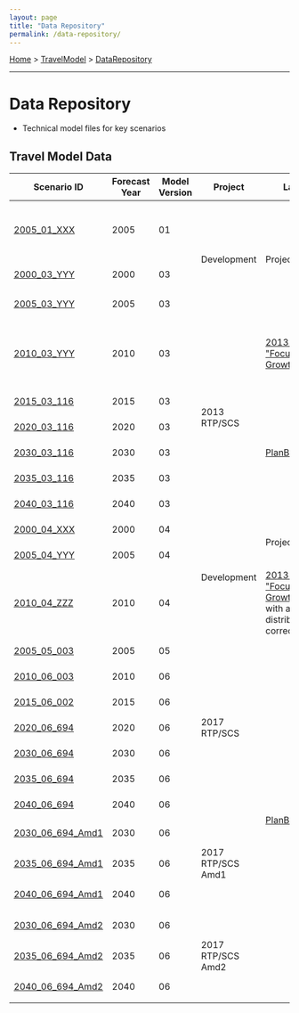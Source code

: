 ```yaml
---
layout: page
title: "Data Repository"
permalink: /data-repository/
---
```


[Home](https://github.com/BayAreaMetro/modeling-website/wiki) > [TravelModel](https://github.com/BayAreaMetro/modeling-website/wiki/TravelModel) > [DataRepository](http://data.mtc.ca.gov/data-repository/)

---

# Data Repository

* Technical model files for key scenarios

## Travel Model Data


<table>
  <thead>
    <tr>
      <th>Scenario ID</th>
      <th>Forecast Year</th>
      <th>Model Version</th>
      <th>Project</th>
      <th width="20%">Land Use</th>
      <th>Networks</th>
      <th>Sample</th>
      <th>Notes</th>
    </tr>
  </thead>
  <tbody>
    <tr>
      <!-- These links are broken -- delete -->
      <td> <a href="https://mtcdrive.box.com/v/tm1-2005_01_XXX">2005_01_XXX</a> </td>
      <td> 2005 </td>
      <td> 01 </td>
      <td rowspan=3> Development </td>
      <td rowspan=3> Projections 2009 </td>
      <td> Year 2006 </td>
      <td> 100 pct </td>
      <td> Second round of calibration and validation </td>
    </tr>
    <tr>
      <td> <a href="https://mtcdrive.box.com/v/tm1-2000_03_YYY">2000_03_YYY</a> </td>
      <td> 2000 </td>
      <td> 03 </td>
      <td> Year 2000 </td>
      <td> 100 pct </td>
      <td rowspan=2> Third round of calibration and validation </td>
    </tr>
    <tr>
      <td> <a href="https://mtcdrive.box.com/v/tm1-2005_03_YYY">2005_03_YYY</a> </td>
      <td> 2005 </td>
      <td> 03 </td>
      <td> Year 2006 </td>
      <td> 100 pct </td>
    </tr>
    <tr>
      <!-- 2013 RTP/SCS -->
      <td> <a href="https://mtcdrive.box.com/v/2010-03-YYY">2010_03_YYY</a> </td>
      <td> 2010 </td>
      <td> 03 </td>
      <td rowspan=6> 2013 RTP/SCS </td>
      <td> <a href="https://mtcdrive.box.com/s/5s2xevqdhhv41gj5is1o13wfhrogvfe9">2013 RTP/SCS "Focused Growth" scenario</a> </td>
      <td> Year 2010 </td>
      <td> 100 pct </td>
      <td> Land use data reflects 2010 census results </td>
    </tr>
    <tr>
      <td> <a href="https://mtcdrive.box.com/v/2015-03-116">2015_03_116</a> </td>
      <td> 2015 </td>
      <td> 03 </td>
      <td rowspan=5> <a href="https://github.com/BayAreaMetro/modeling-website/wiki/PlanBayArea">PlanBayArea</a> </td>
      <td> Year 2015 </td>
      <td> 50 pct </td>
      <td rowspan=5> Adopted 2013 RTP/SCS </td>
    </tr>
    <tr>
      <td> <a href="https://mtcdrive.box.com/v/2020-03-116">2020_03_116</a> </td>
      <td> 2020 </td>
      <td> 03 </td>
      <td> Year 2020 </td>
      <td> 50 pct </td>
    </tr>
    <tr>
      <td> <a href="https://mtcdrive.box.com/v/2030-03-116">2030_03_116</a> </td>
      <td> 2030 </td>
      <td> 03 </td>
      <td> Year 2030 </td>
      <td> 50 pct </td>
    </tr>
    <tr>
      <td> <a href="https://mtcdrive.box.com/v/2035-03-116">2035_03_116</a> </td>
      <td> 2035 </td>
      <td> 03 </td>
      <td> Year 2035 </td>
      <td> 50 pct </td>
    </tr>
    <tr>
      <td> <a href="https://mtcdrive.box.com/v/2040-03-116">2040_03_116</a> </td>
      <td> 2040 </td>
      <td> 03 </td>
      <td> Year 2040 </td>
      <td> 50 pct </td>
    </tr>
    <tr>
      <!-- v04 Development -->
      <td> <a href="https://mtcdrive.box.com/v/2000-04-XXX">2000_04_XXX</a> </td>
      <td> 2000 </td>
      <td> 04 </td>
      <td rowspan=3> Development </td>
      <td rowspan=2> Projections 2009 </td>
      <td> Year 2000 </td>
      <td> 100 pct </td>
      <td rowspan=3> <a href="http://data.mtc.ca.gov/wiki_pages/ComparisonAndValidationPresentationVersion04/" target="_blank" title="Comparison PPT">Comparison to Version 0.3</a> </td>
    </tr>
    <tr>
      <td> <a href="https://mtcdrive.box.com/v/2005-04-YYY">2005_04_YYY</a> </td>
      <td> 2005 </td>
      <td> 04 </td>
      <td> Year 2006 </td>
      <td> 100 pct </td>
    </tr>
    <tr>
      <td> <a href="https://mtcdrive.box.com/v/2010-04-ZZZ">2010_04_ZZZ</a> </td>
      <td> 2010 </td>
      <td> 04 </td>
      <td> <a href="http://mtcgis.mtc.ca.gov/foswiki/pub/Main/Documents/2012_01_05_RELEASE_Second_Round_Travel_Model_Technical_Summary.pdf" target="_blank" title="Second Round Scenario Analysis Results, RTP 2013"> 2013 RTP/SCS "Focused Growth" scenario</a> with age distribution correction </td>
      <td> Year 2010 </td>
      <td> 100 pct </td>
    </tr>
    <tr>
      <!-- 2017 RTP/SCS -->
      <td> <a href="https://mtcdrive.box.com/v/pba2040-2005-05-003">2005_05_003</a> </td>
      <td> 2005 </td>
      <td> 05 </td>
      <td rowspan=7> 2017 RTP/SCS </td>
      <td rowspan=13> <a href="https://github.com/BayAreaMetro/modeling-website/wiki/PlanBayArea2040">PlanBayArea2040</a> </td>
      <td> Year 2006 </td>
      <td> 100 pct </td>
      <td rowspan=7> Adopted 2017 RTP/SCS </td>
    </tr>
    <tr>
      <td> <a href="https://mtcdrive.box.com/v/pba2040-2010-06-003">2010_06_003</a> </td>
      <td> 2010 </td>
      <td> 06 </td>
      <td> Year 2010 </td>
      <td> 100 pct </td>
    </tr>
    <tr>
      <td> <a href="https://mtcdrive.box.com/v/pba2040-2015-06-002">2015_06_002</a> </td>
      <td> 2015 </td>
      <td> 06 </td>
      <td> Year 2015 </td>
      <td> 50 pct </td>
    </tr>
    <tr>
      <td> <a href="https://mtcdrive.box.com/v/pba2040-2020-06-694">2020_06_694</a> </td>
      <td> 2020 </td>
      <td> 06 </td>
      <td> Year 2020 </td>
      <td> 50 pct </td>
    </tr>
    <tr>
      <td> <a href="https://mtcdrive.box.com/v/pba2040-2030-06-694">2030_06_694</a> </td>
      <td> 2030 </td>
      <td> 06 </td>
      <td> Year 2030 </td>
      <td> 50 pct </td>
    </tr>
    <tr>
      <td> <a href="https://mtcdrive.box.com/v/pba2040-2035-06-694">2035_06_694</a> </td>
      <td> 2035 </td>
      <td> 06 </td>
      <td> Year 2035 </td>
      <td> 50 pct </td>
    </tr>
    <tr>
      <td> <a href="https://mtcdrive.box.com/v/pba2040-2040-06-694">2040_06_694</a> </td>
      <td> 2040 </td>
      <td> 06 </td>
      <td> Year 2040 </td>
      <td> 50 pct </td>
    </tr>
  <tr>
    <!-- 2017 RTP/SCS Amendment 1 -->
    <td> <a href="https://mtcdrive.box.com/v/pba2040-2030-06-694-Amd1">2030_06_694_Amd1</a> </td>
    <td> 2030 </td>
    <td> 06 </td>
    <td rowspan=3> 2017 RTP/SCS Amd1</td>
    <td> Year 2030 </td>
    <td> 50 pct </td>
    <td rowspan=3> <a href="https://mtc.ca.gov/sites/default/files/PBA%202040%20Amendment_SR-Draf%20Amendment.pdf">Amendment 1 to Plan Bay Area 2040 - Highway 101 Managed Lanes</a> </td>
  </tr>
  <tr>
    <td> <a href="https://mtcdrive.box.com/v/pba2040-2035-06-694-Amd1">2035_06_694_Amd1</a> </td>
    <td> 2035 </td>
    <td> 06 </td>
    <td> Year 2035 </td>
    <td> 50 pct </td>
  </tr>
  <tr>
    <td> <a href="https://mtcdrive.box.com/v/pba2040-2040-06-694-Amd1">2040_06_694_Amd1</a> </td>
    <td> 2040 </td>
    <td> 06 </td>
    <td> Year 2040 </td>
    <td> 50 pct </td>
  </tr>
  <tr>
    <!-- 2017 RTP/SCS Amendment 2 -->
    <td> <a href="https://mtcdrive.box.com/v/pba2040-2030-06-694-Amd2">2030_06_694_Amd2</a> </td>
    <td> 2030 </td>
    <td> 06 </td>
    <td rowspan=3> 2017 RTP/SCS Amd2</td>
    <td> Year 2030 </td>
    <td> 50 pct </td>
    <td rowspan=3> <a href="https://mtc.ca.gov/sites/default/files/Final%20PBA%202040%20Amendment_I-680%20Amendment.pdf">Amendment 2 to Plan Bay Area 2040 - I-680 Express Lanes Gap Closure</a> </td>
  </tr>
  <tr>
    <td> <a href="https://mtcdrive.box.com/v/pba2040-2035-06-694-Amd2">2035_06_694_Amd2</a> </td>
    <td> 2035 </td>
    <td> 06 </td>
    <td> Year 2035 </td>
    <td> 50 pct </td>
  </tr>
  <tr>
    <td> <a href="https://mtcdrive.box.com/v/pba2040-2040-06-694-Amd2">2040_06_694_Amd2</a> </td>
    <td> 2040 </td>
    <td> 06 </td>
    <td> Year 2040 </td>
    <td> 50 pct </td>
  </tr>
  </tbody>
</table>
